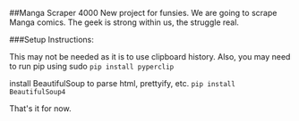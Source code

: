 ##Manga Scraper 4000
New project for funsies. We are going to scrape Manga comics. The geek is strong within us, the struggle real.

###Setup Instructions:

This may not be needed as it is to use clipboard history.
Also, you may need to run pip using sudo
`pip install pyperclip`

install BeautifulSoup to parse html, prettyify, etc.
`pip install BeautifulSoup4`

That's it for now.
